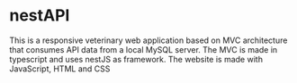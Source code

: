 # nestAPI
This is a responsive veterinary web application based on MVC architecture that consumes API data from a local MySQL server.
The MVC is made in typescript and uses nestJS as framework. The website is made with JavaScript, HTML and CSS
